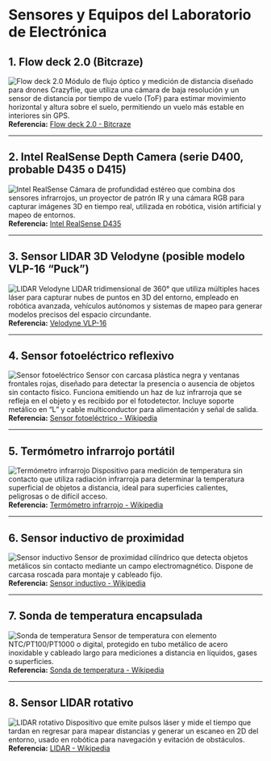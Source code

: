 # Sensores y Equipos del Laboratorio de Electrónica

## 1. Flow deck 2.0 (Bitcraze)
![Flow deck 2.0](flow-deck.jpg)
Módulo de flujo óptico y medición de distancia diseñado para drones Crazyflie, que utiliza una cámara de baja resolución y un sensor de distancia por tiempo de vuelo (ToF) para estimar movimiento horizontal y altura sobre el suelo, permitiendo un vuelo más estable en interiores sin GPS.  
**Referencia:** [Flow deck 2.0 - Bitcraze](https://www.bitcraze.io/products/flow-deck-v2/)

---

## 2. Intel RealSense Depth Camera (serie D400, probable D435 o D415)
![Intel RealSense](intel-realsense.jpg)
Cámara de profundidad estéreo que combina dos sensores infrarrojos, un proyector de patrón IR y una cámara RGB para capturar imágenes 3D en tiempo real, utilizada en robótica, visión artificial y mapeo de entornos.  
**Referencia:** [Intel RealSense D435](https://www.intelrealsense.com/depth-camera-d435/)

---

## 3. Sensor LIDAR 3D Velodyne (posible modelo VLP-16 “Puck”)
![LIDAR Velodyne](lidar-velodyne.jpg)
LIDAR tridimensional de 360° que utiliza múltiples haces láser para capturar nubes de puntos en 3D del entorno, empleado en robótica avanzada, vehículos autónomos y sistemas de mapeo para generar modelos precisos del espacio circundante.  
**Referencia:** [Velodyne VLP-16](https://velodynelidar.com/products/puck/)

---

## 4. Sensor fotoeléctrico reflexivo
![Sensor fotoeléctrico](sensor-fotoelectrico.jpg)
Sensor con carcasa plástica negra y ventanas frontales rojas, diseñado para detectar la presencia o ausencia de objetos sin contacto físico. Funciona emitiendo un haz de luz infrarroja que se refleja en el objeto y es recibido por el fotodetector. Incluye soporte metálico en “L” y cable multiconductor para alimentación y señal de salida.  
**Referencia:** [Sensor fotoeléctrico - Wikipedia](https://es.wikipedia.org/wiki/Sensor_fotoel%C3%A9ctrico)

---

## 5. Termómetro infrarrojo portátil
![Termómetro infrarrojo](termometro-infrarrojo.jpg)
Dispositivo para medición de temperatura sin contacto que utiliza radiación infrarroja para determinar la temperatura superficial de objetos a distancia, ideal para superficies calientes, peligrosas o de difícil acceso.  
**Referencia:** [Termómetro infrarrojo - Wikipedia](https://es.wikipedia.org/wiki/Term%C3%B3metro_de_infrarrojos)

---

## 6. Sensor inductivo de proximidad
![Sensor inductivo](sensor-inductivo.jpg)
Sensor de proximidad cilíndrico que detecta objetos metálicos sin contacto mediante un campo electromagnético. Dispone de carcasa roscada para montaje y cableado fijo.  
**Referencia:** [Sensor inductivo - Wikipedia](https://es.wikipedia.org/wiki/Sensor_inductivo)

---

## 7. Sonda de temperatura encapsulada
![Sonda de temperatura](sonda-temperatura.jpg)
Sensor de temperatura con elemento NTC/PT100/PT1000 o digital, protegido en tubo metálico de acero inoxidable y cableado largo para mediciones a distancia en líquidos, gases o superficies.  
**Referencia:** [Sonda de temperatura - Wikipedia](https://es.wikipedia.org/wiki/Termorresistencia)

---

## 8. Sensor LIDAR rotativo
![LIDAR rotativo](lidar-rotativo.jpg)
Dispositivo que emite pulsos láser y mide el tiempo que tardan en regresar para mapear distancias y generar un escaneo en 2D del entorno, usado en robótica para navegación y evitación de obstáculos.  
**Referencia:** [LIDAR - Wikipedia](https://es.wikipedia.org/wiki/Lidar)
